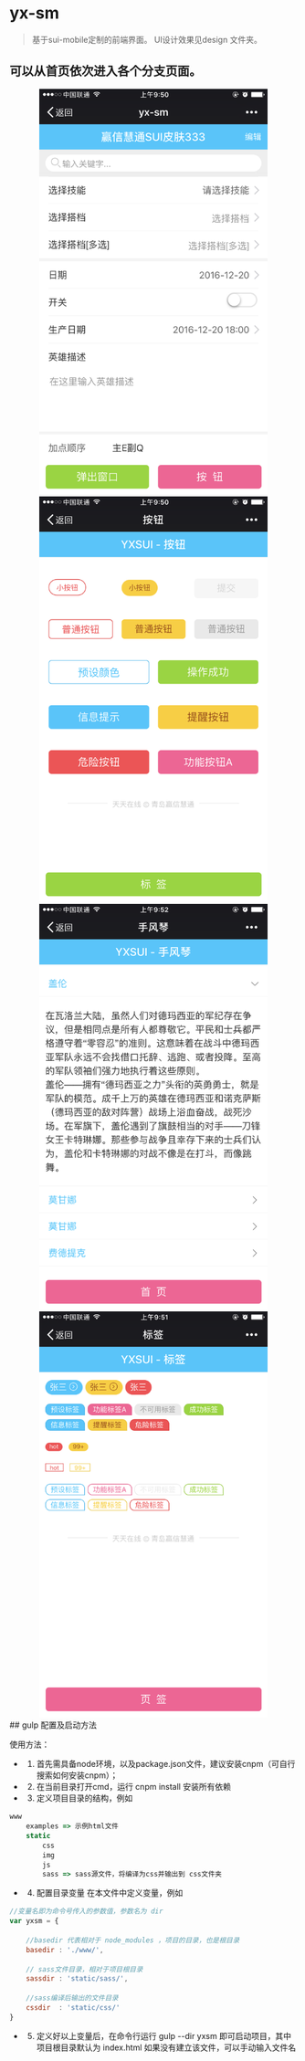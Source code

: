 # yx-sm

> 基于sui-mobile定制的前端界面。 UI设计效果见design 文件夹。

## 可以从首页依次进入各个分支页面。

<div style="text-align:center">

<img src="design/index.png" width="400" />

<img src="design/button.png" width="400" />

<img src="design/accordion.png" width="400" />

<img src="design/label.png" width="400" />

</div>
## gulp 配置及启动方法

使用方法：

- 1. 首先需具备node环境，以及package.json文件，建议安装cnpm（可自行搜索如何安装cnpm）；
- 2. 在当前目录打开cmd，运行 cnpm install 安装所有依赖
- 3. 定义项目目录的结构，例如
```js
www
    examples => 示例html文件
    static
        css
        img
        js
        sass => sass源文件，将编译为css并输出到 css文件夹
```
- 4. 配置目录变量
在本文件中定义变量，例如

```js
//变量名即为命令号传入的参数值，参数名为 dir
var yxsm = {

    //basedir 代表相对于 node_modules ，项目的目录，也是根目录
    basedir : './www/', 

    // sass文件目录，相对于项目根目录
    sassdir : 'static/sass/',

    //sass编译后输出的文件目录
    cssdir  : 'static/css/'
}
```
- 5. 定义好以上变量后，在命令行运行
gulp --dir yxsm
即可启动项目，其中项目根目录默认为 index.html  如果没有建立该文件，可以手动输入文件名
